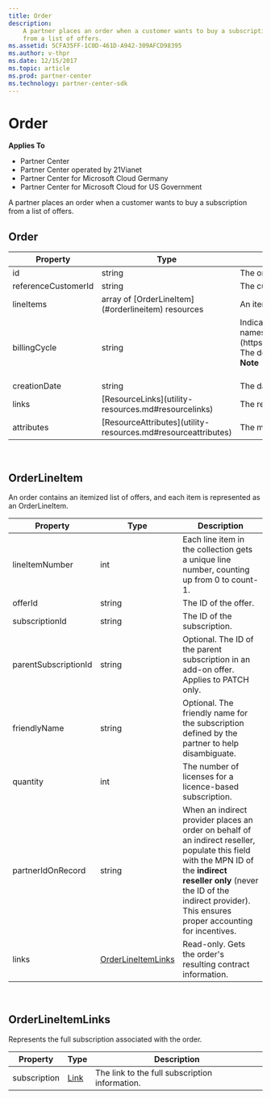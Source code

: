 ```yaml
---
title: Order
description: 
    A partner places an order when a customer wants to buy a subscription
    from a list of offers.
ms.assetid: 5CFA35FF-1C0D-461D-A942-309AFCD98395
ms.author: v-thpr
ms.date: 12/15/2017
ms.topic: article
ms.prod: partner-center
ms.technology: partner-center-sdk
---
```


# Order


<span class="sidebar_heading" style="font-weight: bold;">Applies
To</span>

-   Partner Center
-   Partner Center operated by 21Vianet
-   Partner Center for Microsoft Cloud Germany
-   Partner Center for Microsoft Cloud for US Government

A partner places an order when a customer wants to buy a subscription
from a list of offers.

## <span id="order"></span><span id="ORDER"></span>Order


<table>
<colgroup>
<col style="width: 33%" />
<col style="width: 33%" />
<col style="width: 33%" />
</colgroup>
<thead>
<tr class="header">
<th>Property</th>
<th>Type</th>
<th>Description</th>
</tr>
</thead>
<tbody>
<tr class="odd">
<td>id</td>
<td>string</td>
<td>The order identifier.</td>
</tr>
<tr class="even">
<td>referenceCustomerId</td>
<td>string</td>
<td>The customer identifier.</td>
</tr>
<tr class="odd">
<td>lineItems</td>
<td>array of [OrderLineItem](#orderlineitem) resources</td>
<td>An itemized list of the offers the customer is purchasing and the quantity.</td>
</tr>
<tr class="even">
<td>billingCycle</td>
<td>string</td>
<td>Indicates the frequency with which the partner is billed for this order. Supported values are the member names found in [<strong>BillingCycleType</strong>](https://review.docs.microsoft.com/dotnet/api/microsoft.store.partnercenter.models.offers.billingcycletype). The default is &quot;Monthly&quot; at order creation. This field is applied upon successful creation of the order.
<div class="alert">
<strong>Note</strong>  The annual billing feature is not yet generally available. Support for annual billing is coming soon.
</div>
<div>
 
</div></td>
</tr>
<tr class="odd">
<td>creationDate</td>
<td>string</td>
<td>The date the order was created, in date-time format.</td>
</tr>
<tr class="even">
<td>links</td>
<td>[ResourceLinks](utility-resources.md#resourcelinks)</td>
<td>The resource links corresponding to the Order.</td>
</tr>
<tr class="odd">
<td>attributes</td>
<td>[ResourceAttributes](utility-resources.md#resourceattributes)</td>
<td>The metadata attributes corresponding to the Order.</td>
</tr>
</tbody>
</table>

 

## <span id="orderLineItem"></span><span id="orderlineitem"></span><span id="ORDERLINEITEM"></span>OrderLineItem


An order contains an itemized list of offers, and each item is
represented as an OrderLineItem.

| Property             | Type                                      | Description                                                                                                                                                                                                                                |
|----------------------|-------------------------------------------|--------------------------------------------------------------------------------------------------------------------------------------------------------------------------------------------------------------------------------------------|
| lineItemNumber       | int                                       | Each line item in the collection gets a unique line number, counting up from 0 to count-1.                                                                                                                                                 |
| offerId              | string                                    | The ID of the offer.                                                                                                                                                                                                                       |
| subscriptionId       | string                                    | The ID of the subscription.                                                                                                                                                                                                                |
| parentSubscriptionId | string                                    | Optional. The ID of the parent subscription in an add-on offer. Applies to PATCH only.                                                                                                                                                     |
| friendlyName         | string                                    | Optional. The friendly name for the subscription defined by the partner to help disambiguate.                                                                                                                                              |
| quantity             | int                                       | The number of licenses for a licence-based subscription.                                                                                                                                                                                   |
| partnerIdOnRecord    | string                                    | When an indirect provider places an order on behalf of an indirect reseller, populate this field with the MPN ID of the **indirect reseller only** (never the ID of the indirect provider). This ensures proper accounting for incentives. |
| links                | [OrderLineItemLinks](#orderlineitemlinks) | Read-only. Gets the order's resulting contract information.                                                                                                                                                                                |

 

## <span id="orderLineItemLinks"></span><span id="orderlineitemlinks"></span><span id="ORDERLINEITEMLINKS"></span>OrderLineItemLinks


Represents the full subscription associated with the order.

| Property     | Type                                         | Description                                    |
|--------------|----------------------------------------------|------------------------------------------------|
| subscription | [Link](pc_apiv2.Utility_Resources#link) | The link to the full subscription information. |

 

 

 




